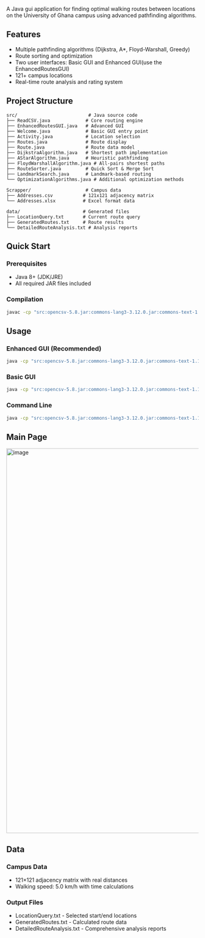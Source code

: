 A Java gui application for finding optimal walking routes between locations on the University of Ghana campus using advanced pathfinding algorithms.

## Features

- Multiple pathfinding algorithms (Dijkstra, A*, Floyd-Warshall, Greedy)
- Route sorting and optimization
- Two user interfaces: Basic GUI and Enhanced GUI(use the EnhancedRoutesGUI)
- 121+ campus locations
- Real-time route analysis and rating system

## Project Structure

```
src/                          # Java source code
├── ReadCSV.java             # Core routing engine
├── EnhancedRoutesGUI.java   # Advanced GUI
├── Welcome.java             # Basic GUI entry point
├── Activity.java            # Location selection
├── Routes.java              # Route display
├── Route.java               # Route data model
├── DijkstraAlgorithm.java   # Shortest path implementation
├── AStarAlgorithm.java      # Heuristic pathfinding
├── FloydWarshallAlgorithm.java # All-pairs shortest paths
├── RouteSorter.java         # Quick Sort & Merge Sort
├── LandmarkSearch.java      # Landmark-based routing
└── OptimizationAlgorithms.java # Additional optimization methods

Scrapper/                    # Campus data
├── Addresses.csv           # 121x121 adjacency matrix
└── Addresses.xlsx          # Excel format data

data/                       # Generated files
├── LocationQuery.txt       # Current route query
├── GeneratedRoutes.txt     # Route results
└── DetailedRouteAnalysis.txt # Analysis reports
```

## Quick Start

### Prerequisites
- Java 8+ (JDK/JRE)
- All required JAR files included

### Compilation
```bash
javac -cp "src:opencsv-5.8.jar:commons-lang3-3.12.0.jar:commons-text-1.10.0.jar" src/*.java
```

## Usage

### Enhanced GUI (Recommended)
```bash
java -cp "src:opencsv-5.8.jar:commons-lang3-3.12.0.jar:commons-text-1.10.0.jar" EnhancedRoutesGUI
```

### Basic GUI
```bash
java -cp "src:opencsv-5.8.jar:commons-lang3-3.12.0.jar:commons-text-1.10.0.jar" Welcome
```

### Command Line
```bash
java -cp "src:opencsv-5.8.jar:commons-lang3-3.12.0.jar:commons-text-1.10.0.jar" ReadCSV
```

## Main Page
<img width="1918" height="1006" alt="image" src="https://github.com/user-attachments/assets/ff52ef4e-bee4-4429-ab6a-66be7fda4366" />


## Data

### Campus Data
- 121×121 adjacency matrix with real distances
- Walking speed: 5.0 km/h with time calculations

### Output Files
- LocationQuery.txt - Selected start/end locations
- GeneratedRoutes.txt - Calculated route data
- DetailedRouteAnalysis.txt - Comprehensive analysis reports
